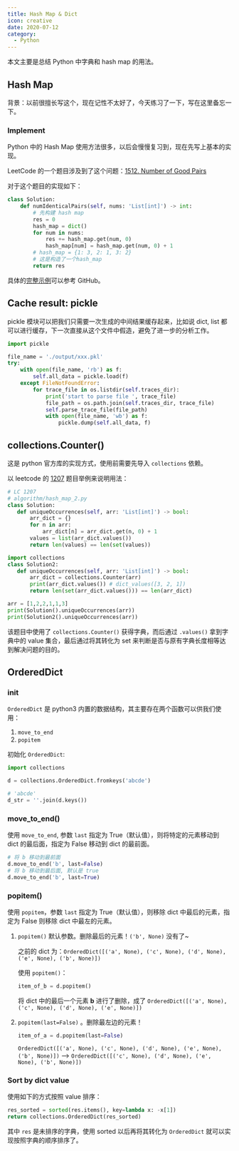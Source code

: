 ```yaml
---
title: Hash Map & Dict
icon: creative
date: 2020-07-12
category:
  - Python
---
```




本文主要是总结 Python 中字典和 hash map 的用法。

<!--more-->



## Hash Map

背景：以前很擅长写这个，现在记性不太好了，今天练习了一下，写在这里备忘一下。

### Implement

Python 中的 Hash Map 使用方法很多，以后会慢慢复习到，现在先写上基本的实现。

LeetCode 的一个题目涉及到了这个问题：[1512. Number of Good Pairs](https://leetcode.com/problems/number-of-good-pairs/)

对于这个题目的实现如下：

```python
class Solution:
    def numIdenticalPairs(self, nums: 'List[int]') -> int:
        # 先构建 hash map
        res = 0
        hash_map = dict()
        for num in nums:
            res += hash_map.get(num, 0)
            hash_map[num] = hash_map.get(num, 0) + 1
        # hash_map = {1: 3, 2: 1, 3: 2}
        # 这是构造了一个hash_map
        return res
```

具体的[完整示例](https://github.com/chenweigao/_code/blob/master/LeetCode/LC1512_Number_of_good_pairs.py)可以参考 GitHub。

## Cache result: pickle

pickle 模块可以把我们只需要一次生成的中间结果缓存起来，比如说 dict, list 都可以进行缓存，下一次直接从这个文件中假造，避免了进一步的分析工作。

```python {6,12-13}
import pickle

file_name = './output/xxx.pkl'
try:
    with open(file_name, 'rb') as f:
        self.all_data = pickle.load(f)
    except FileNotFoundError:
        for trace_file in os.listdir(self.traces_dir):
            print('start to parse file ', trace_file)
            file_path = os.path.join(self.traces_dir, trace_file)
            self.parse_trace_file(file_path)
            with open(file_name, 'wb') as f:
                pickle.dump(self.all_data, f)
```



## collections.Counter()

这是 python 官方库的实现方式，使用前需要先导入 `collections` 依赖。

以 leetcode 的 [1207](https://leetcode-cn.com/problems/unique-number-of-occurrences/) 题目举例来说明用法：

 ```python
# LC 1207
# algorithm/hash_map_2.py
class Solution:
    def uniqueOccurrences(self, arr: 'List[int]') -> bool:
        arr_dict = {}
        for n in arr:
            arr_dict[n] = arr_dict.get(n, 0) + 1
        values = list(arr_dict.values())
        return len(values) == len(set(values))

import collections
class Solution2:
    def uniqueOccurrences(self, arr: 'List[int]') -> bool:
        arr_dict = collections.Counter(arr)
        print(arr_dict.values()) # dict_values([3, 2, 1])
        return len(set(arr_dict.values())) == len(arr_dict)

arr = [1,2,2,1,1,3]
print(Solution().uniqueOccurrences(arr))
print(Solution2().uniqueOccurrences(arr))
 ```

该题目中使用了 `collections.Counter()` 获得字典，而后通过 `.values()` 拿到字典中的 value 集合，最后通过将其转化为 set 来判断是否与原有字典长度相等达到解决问题的目的。

## OrderedDict

### init

`OrderedDict` 是 python3 内置的数据结构，其主要存在两个函数可以供我们使用：

1. `move_to_end`
2. `popitem`

初始化 `OrderedDict`:

```python
import collections

d = collections.OrderedDict.fromkeys('abcde')

# 'abcde'
d_str = ''.join(d.keys())
```

### move_to_end()

使用 `move_to_end`, 参数 `last` 指定为 True（默认值），则将特定的元素移动到 dict 的最后面，指定为 False 移动到 dict 的最前面。

```python
# 将 b 移动到最前面
d.move_to_end('b', last=False)
# 将 b 移动到最后面, 默认是 true
d.move_to_end('b', last=True)
```

### popitem()

使用 `popitem`，参数 `last` 指定为 True（默认值），则移除 dict 中最后的元素，指定为 False 则移除 dict 中最左的元素。

1. `popitem()` 默认参数。删除最后的元素！`('b', None)` 没有了~

   之前的 dict 为：`OrderedDict([('a', None), ('c', None), ('d', None), ('e', None), ('b', None)])`

   使用 `popitem()`：

   ```python
   item_of_b = d.popitem()
   ```

   将 dict 中的最后一个元素 **b** 进行了删除，成了 `OrderedDict([('a', None), ('c', None), ('d', None), ('e', None)])`

2. `popitem(last=False)` 。删除最左边的元素！

   ```python
   item_of_a = d.popitem(last=False)
   ```

   `OrderedDict([('a', None), ('c', None), ('d', None), ('e', None), ('b', None)])` --> `OrderedDict([('c', None), ('d', None), ('e', None), ('b', None)])`

### Sort by dict value

使用如下的方式按照 value 排序：

```python
res_sorted = sorted(res.items(), key=lambda x: -x[1])
return collections.OrderedDict(res_sorted)
```

其中 `res` 是未排序的字典，使用 sorted 以后再将其转化为 `OrderedDict` 就可以实现按照字典的顺序排序了。
